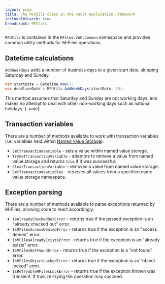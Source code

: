 ```yaml
---
layout: page
title: The MFUtils class in the Vault Application Framework
includeInSearch: true
breadcrumb: MFUtils
---
```


`MFUtils` is contained in the `MFiles.VAF.Common` namespace and provides common utility methods for M-Files operations.

## Datetime calculations

`AddWeekdays` adds a number of business days to a given start date, skipping Saturday and Sunday.

```csharp
var startDate = DateTime.Now();
var deadlineDate = MFUtils.AddWeekDays(startDate, 20);
```

This method assumes that Saturday and Sunday are not working days, and makes no attempt to deal with other non-working days such as national holidays.
{:.note}

## Transaction variables

There are a number of methods available to work with transaction variables (i.e. variables held within [Named Value Storage](https://www.m-files.com/api/documentation/latest/index.html#MFilesAPI~VaultNamedValueStorageOperations.html)):

* `SetTransactionVariable` - sets a value within named value storage.
* `TryGetTransactionVariable` - attempts to retrieve a value from named value storage and returns `true` if it was successful.
* `ClearTransactionVariable` - removes a value from named value storage.
* `GetTransactionVariables` - retrieves all values from a specified name value storage namespace.

## Exception parsing

There are a number of methods available to parse exceptions returned by M-Files, allowing code to react accordingly:

* `IsAlreadyCheckedOutError` - returns true if the passed exception is an "already checked out" error.
* `IsMFilesAccessDeniedError` - returns true if the exception is an "access denied" error.
* `IsMFilesAlreadyExistsError` - returns true if the exception is an "already exists" error.
* `IsMFilesNotFoundError` - returns true if the exception is a "not found" error.
* `IsMFilesObjectLockedError` - returns true if the exception is an "object locked" error.
* `IsRetryableMFilesLockError` - returns true if the exception thrown was transient.  If true, re-trying the operation may succeed.